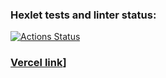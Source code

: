 ### Hexlet tests and linter status:
[![Actions Status](https://github.com/peperopuripuri/frontend-project-12/workflows/hexlet-check/badge.svg)](https://github.com/peperopuripuri/frontend-project-12/actions)

### [Vercel link](https://frontend-project-12-4rsambbbc-peperopuripuri.vercel.app/)]